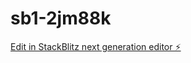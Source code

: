 # sb1-2jm88k

[Edit in StackBlitz next generation editor ⚡️](https://stackblitz.com/~/github.com/wmurphydesign/sb1-2jm88k)